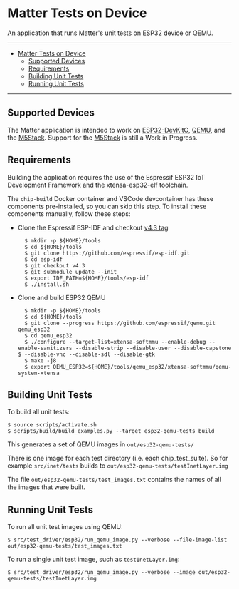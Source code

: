 # Matter Tests on Device

An application that runs Matter's unit tests on ESP32 device or QEMU.

---

-   [Matter Tests on Device](#chip-tests-on-device)
    -   [Supported Devices](#supported-devices)
    -   [Requirements](#requirements)
    -   [Building Unit Tests](#building-unit-tests)
    -   [Running Unit Tests](#running-unit-tests)

---

## Supported Devices

The Matter application is intended to work on
[ESP32-DevKitC](https://www.espressif.com/en/products/hardware/esp32-devkitc/overview),
[QEMU](https://github.com/espressif/qemu), and the
[M5Stack](http://m5stack.com). Support for the [M5Stack](http://m5stack.com) is
still a Work in Progress.

## Requirements

Building the application requires the use of the Espressif ESP32 IoT Development
Framework and the xtensa-esp32-elf toolchain.

The `chip-build` Docker container and VSCode devcontainer has these components
pre-installed, so you can skip this step. To install these components manually,
follow these steps:

-   Clone the Espressif ESP-IDF and checkout
    [v4.3 tag](https://github.com/espressif/esp-idf/releases/v4.3)

          $ mkdir -p ${HOME}/tools
          $ cd ${HOME}/tools
          $ git clone https://github.com/espressif/esp-idf.git
          $ cd esp-idf
          $ git checkout v4.3
          $ git submodule update --init
          $ export IDF_PATH=${HOME}/tools/esp-idf
          $ ./install.sh

-   Clone and build ESP32 QEMU

          $ mkdir -p ${HOME}/tools
          $ cd ${HOME}/tools
          $ git clone --progress https://github.com/espressif/qemu.git qemu_esp32
          $ cd qemu_esp32
          $ ./configure --target-list=xtensa-softmmu --enable-debug --enable-sanitizers --disable-strip --disable-user --disable-capstone    $ --disable-vnc --disable-sdl --disable-gtk
          $ make -j8
          $ export QEMU_ESP32=${HOME}/tools/qemu_esp32/xtensa-softmmu/qemu-system-xtensa

## Building Unit Tests

To build all unit tests:

    $ source scripts/activate.sh
    $ scripts/build/build_examples.py --target esp32-qemu-tests build

This generates a set of QEMU images in `out/esp32-qemu-tests/`

There is one image for each test directory (i.e. each chip_test_suite). So for
example `src/inet/tests` builds to `out/esp32-qemu-tests/testInetLayer.img`

The file `out/esp32-qemu-tests/test_images.txt` contains the names of all the
images that were built.

## Running Unit Tests

To run all unit test images using QEMU:

    $ src/test_driver/esp32/run_qemu_image.py --verbose --file-image-list out/esp32-qemu-tests/test_images.txt

To run a single unit test image, such as `testInetLayer.img`:

    $ src/test_driver/esp32/run_qemu_image.py --verbose --image out/esp32-qemu-tests/testInetLayer.img
